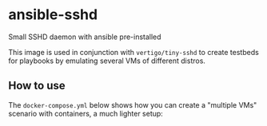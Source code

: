 # ansible-sshd
Small SSHD daemon with ansible pre-installed

This image is used in conjunction with `vertigo/tiny-sshd` to create testbeds for playbooks by emulating several VMs of different distros.

## How to use

The `docker-compose.yml` below shows how you can create a "multiple VMs" scenario with containers, a much lighter setup:




